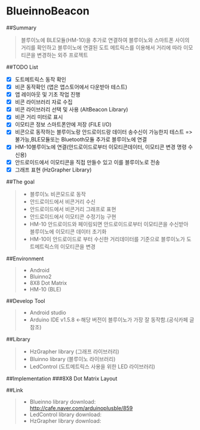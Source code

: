 # BlueinnoBeacon

##Summary
>블루이노에 BLE모듈(HM-10)을 추가로 연결하여 블루이노와 스마트폰 사이의 거리를 확인하고 블루이노에 연결된 도트 메트릭스를 이용해서 거리에 따라 이모티콘을 변경하는 외주 프로젝트

##TODO List
- [x] 도트메트릭스 동작 확인
- [x] 비콘 동작확인 (앱은 앱스토어에서 다운받아 테스트)
- [x] 앱 레이아웃 및 기초 작업 진행
- [x] 비콘 라이브러리 자료 수집
- [x] 비콘 라이브러리 선택 및 사용 (AltBeacon Library)
- [x] 비콘 거리 미터로 표시                                                    
- [x] 이모티콘 정보 스마트폰안에 저장 (FILE I/O)
- [x] 비콘으로 동작하는 블루이노랑 안드로이드랑 데이터 송수신이 가능한지 테스트  =>불가능,BLE모듈또는 Bluetooth모듈 추가로 블루이노에 연결
- [x] HM-10블루이노에 연결(안드로이드로부터 이모티콘데이터, 이모티콘 변경 명령 수신용)
- [x] 안드로이드에서 이모티콘을 직접 만들수 있고 이를 블루이노로 전송
- [x] 그래프 표현 (HzGrapher Library)

##The goal
>* 블루이노 비콘모드로 동작
>* 안드로이드에서 비콘거리 수신
>* 안드로이드에서 비콘거리 그래프로 표현
>* 안드로이드에서 이모티콘 수정기능 구현
>* HM-10 안드로이드와 페이링되면 안드로이드로부터 이모티콘을 수신받아 블루이노에 이모티콘 데이터 초기화
>* HM-10이 안드로이드로 부터 수신한 거리데이터를 기준으로 블루이노가 도트메트릭스의 이모티콘을 변경

##Environment
>* Android
>* Bluinno2
>* 8X8 Dot Matrix
>* HM-10 (BLE)

##Develop Tool
>* Android studio
>* Arduino IDE v1.5.8 <-해당 버전이 블루이노가 가장 잘 동작함.(공식카페 글 참조)

##Library
>* HzGrapher library (그래프 라이브러리)
>* Bluinno library  (블루이노 라이브러리)
>* LedControl  (도트메트릭스 사용을 위한 LED 라이브러리)


##Implementation
###8X8 Dot Matrix Layout

##Link
>* Blueinno library download:  http://cafe.naver.com/arduinoplusble/859
>* LedControl library download:
>* HzGrapher library download:



